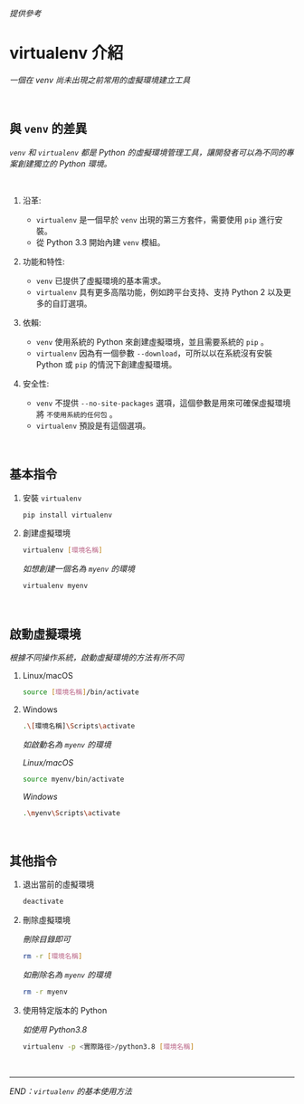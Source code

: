 _提供參考_
# virtualenv 介紹

_一個在 venv 尚未出現之前常用的虛擬環境建立工具_

<br>

## 與 `venv` 的差異

_`venv` 和 `virtualenv` 都是 Python 的虛擬環境管理工具，讓開發者可以為不同的專案創建獨立的 Python 環境。_

<br>

1. 沿革:
   - `virtualenv` 是一個早於 `venv` 出現的第三方套件，需要使用 `pip` 進行安裝。
   - 從 Python 3.3 開始內建 `venv` 模組。

2. 功能和特性:
   - `venv` 已提供了虛擬環境的基本需求。
   - `virtualenv` 具有更多高階功能，例如跨平台支持、支持 Python 2 以及更多的自訂選項。

3. 依賴:
   - `venv` 使用系統的 Python 來創建虛擬環境，並且需要系統的 `pip` 。
   - `virtualenv` 因為有一個參數 `--download`，可所以以在系統沒有安裝 Python 或 `pip` 的情況下創建虛擬環境。

4. 安全性:
   - `venv` 不提供 `--no-site-packages` 選項，這個參數是用來可確保虛擬環境將 `不使用系統的任何包` 。
   - `virtualenv` 預設是有這個選項。

<br>

## 基本指令

1. 安裝 `virtualenv`

    ```bash
    pip install virtualenv
    ```

2. 創建虛擬環境

    ```bash
    virtualenv [環境名稱]
    ```

    _如想創建一個名為 `myenv` 的環境_

    ```bash
    virtualenv myenv
    ```

<br>

## 啟動虛擬環境
_根據不同操作系統，啟動虛擬環境的方法有所不同_


1. Linux/macOS

    ```bash
    source [環境名稱]/bin/activate
    ```

2. Windows

    ```bash
    .\[環境名稱]\Scripts\activate
    ```

    _如啟動名為 `myenv` 的環境_

    _Linux/macOS_

    ```bash
    source myenv/bin/activate
    ```

    _Windows_

    ```bash
    .\myenv\Scripts\activate
    ```

<br>


## 其他指令

1. 退出當前的虛擬環境

    ```bash
    deactivate
    ```

2. 刪除虛擬環境

    _刪除目錄即可_

    ```bash
    rm -r [環境名稱]
    ```

    _如刪除名為 `myenv` 的環境_

    ```bash
    rm -r myenv
    ```

3. 使用特定版本的 Python

    _如使用 Python3.8_

    ```bash
    virtualenv -p <實際路徑>/python3.8 [環境名稱]
    ```

<br>

---

_END：`virtualenv` 的基本使用方法_